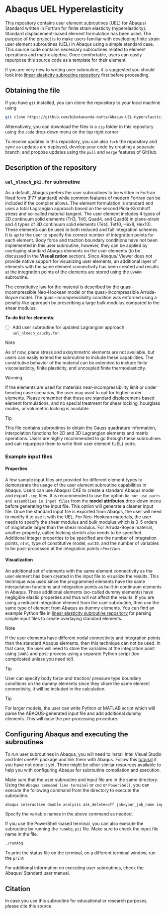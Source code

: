 # Abaqus UEL Hyperelasticity

 
This repository contains user element subroutines (UEL) for Abaqus/ Standard written in Fortran for finite strain elasticity (hyperelasticity). Standard displacement-based element formulation has been used. The purpose of the project is to make users familiar with developing finite strain user element subroutines (UEL) in Abaqus using a simple standard case. This source code contains necessary subroutines related to element operations and matrix algebra. Once comfortable, users can easily repurpose this source code as a template for their element.

If you are very new to writing user subroutine, it is suggested you should look into [linear elasticity subroutine repository](https://github.com/bibekananda-datta/Abaqus-UEL-Elasticity) first before proceeding.


## Obtaining the file

If you have `git` installed, you can clone the repository to your local machine using
```bash
git clone https://github.com/bibekananda-datta/Abaqus-UEL-Hyperelasticity.git
```
Alternatively, you can download the files in a `zip` folder in this repository using the `code` drop-down menu on the top right corner

To receive updates in this repository, you can also `fork` the repository and sync as updates are deployed, develop your code by creating a separate branch, and propose updates using the `pull` and `merge` features of GitHub.



## Description of the repository

### `uel_nlmech_pk2.for` subroutine

As a default, Abaqus prefers the user subroutines to be written in Fortran fixed form (F77 standard) while common features of modern Fortran can be included if the compiler allows. The element formulation is standard and uses a total Lagrangian approach based on the second Piola-Kirchhoff stress and so-called material tangent. The user element includes 4 types of 2D continuum solid elements (Tri3, Tri6, Quad4, and Quad8) in plane-strain and 4 types of 3D continuum solid elements (Tet4, Tet10, Hex8, Hex10). These elements can be used in both reduced and full integration schemes. It is up to the user to specify the correct number of integration points for each element. Body force and traction boundary conditions have not been implemented in this user subroutine, however, they can be applied by overlaying standard Abaqus elements on the user elements (to be discussed in the **Visualization** section). Since Abaqus/ Viewer does not provide native support for visualizing user elements, an additional layer of elements with the same element connectivity has been created and results at the integration points of the elements are stored using the `UVARM` subroutine.

The constitutive law for the material is described by the quasi-incompressible Neo-Hookean model or the quasi-incompressible Arruda-Boyce model. The quasi-incompressibility condition was enforced using a penalty-like approach by prescribing a large bulk modulus compared to the shear modulus.


**To-do list for elements:**
- [ ] Add user subroutine for updated Lagrangian approach `uel_nlmech_cauchy.for`.


> [!NOTE]
> As of now, plane stress and axisymmetric elements are not available, but users can easily extend the subroutine to include these capabilities.
> The constitutive behavior of the material can be extended to include finite viscoelasticity, finite plasticity, and uncoupled finite thermoelasticity.

> [!WARNING]
> If the elements are used for materials near-incompressibility limit or under bending case scenarios, the user may want to opt for higher-order elements. Please remember that these are standard displacement-based element formulations, and no special treatment for shear locking, hourglass modes, or volumetric locking is available.

> [!TIP]
> This file contains subroutines to obtain the Gauss quadrature information, interpolation functions for 2D and 3D Lagrangian elements and matrix operations. Users are highly recommended to go through these subroutines and can repurpose them to write their user element (UEL) code.



### Example input files

#### Properties

A few sample input files are provided for different element types to demonstrate the usage of the user element subroutine capabilities in Abaqus. Users can use Abaqus/ CAE to create a standard Abaqus model and export `.inp` files. It is recommended to use the option `Do not use parts and assemblies in input files` from the **model attributes** drop-down menu before generating the input file. This option will generate a cleaner input file. Once the standard input file is exported from Abaqus, the user will need to modify it to use it with the UEL. For Neo-Hookean materials, the user needs to specify the shear modulus and bulk modulus which is 3-5 orders of magnitude larger than the shear modulus. For Arruda-Boyce material, another property, called locking stretch also needs to be specified. Additional integer properties to be specified are the number of integration points, `nInt`, type of constitutive model, `matID`, and the number of variables to be post-processed at the integration points `nPostVars`.


#### Visualization

An additional set of elements with the same element connectivity as the user element has been created in the input file to visualize the results. This technique was used since the programmed elements have the same interpolation functions and integration points as built-in continuum elements in Abaqus. These additional elements (so-called dummy elements) have negligible elastic properties and thus will not affect the results. If you are using a reduced integration element from the user subroutine, then use the same type of element from Abaqus as dummy elements. You can find an example Python file in [linear elasticity subroutine repository](https://github.com/bibekananda-datta/Abaqus-UEL-Elasticity) for parsing simple input files to create overlaying standard elements.


> [!NOTE]
> If the user elements have different nodal connectivity and integration points than the standard Abaqus elements, then this technique can not be used. In that case, the user will need to store the variables at the integration point using `SVARS` and post-process using a separate Python script (too complicated unless you need to!).

> [!TIP]
> User can specify body force and traction/ pressure type boundary conditions on the dummy elements since they share the same element connectivity, it will be included in the calculation.

> [!TIP]
> For larger models, the user can write Python or MATLAB script which will parse the ABAQUS-generated input file and add additional dummy elements. This will ease the pre-processing procedure.





## Configuring Abaqus and executing the subroutines

To run user subroutines in Abaqus, you will need to install Intel Visual Studio and Intel oneAPI package and link them with Abaqus. Follow this [tutorial](https://bibekanandadatta.com/link-intel-and-vs-abaqus-2020/) if you have not done it yet. There might be other similar resources available to help you with configuring Abaqus for subroutine compilation and execution.


Make sure that the user subroutine and input file are in the same directory. Using the `Abaqus command line terminal` or `cmd` or `PowerShell`, you can execute the following command from the directory to execute the subroutine.

```bash
abaqus interactive double analysis ask_delete=off job=your_job_name input=input_file_name.inp user=uel_mech.for cpus=no_of_processor
```
Specify the variable names in the above command as needed.

If you use the PowerShell-based terminal, you can also execute the subroutine by running the `runAbq.ps1` file. Make sure to check the input file name in the file.
```bash
./runAbq
```
To print the status file on the terminal, on a different terminal window, run the `print`

For additional information on executing user subroutines, check the Abaqus/ Standard user manual.




## Citation

In case you use this subroutine for educational or research purposes, please cite this source.

